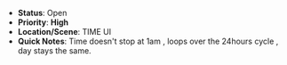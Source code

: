 - **Status**: Open  
- **Priority**: **High**
- **Location/Scene**:  TIME UI
- **Quick Notes**: Time doesn't stop at 1am , loops over the 24hours cycle , day stays the same.